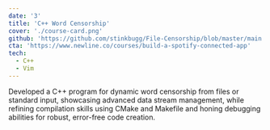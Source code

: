 ```yaml
---
date: '3'
title: 'C++ Word Censorship'
cover: './course-card.png'
github: 'https://github.com/stinkbugg/File-Censorship/blob/master/main.cc'
cta: 'https://www.newline.co/courses/build-a-spotify-connected-app'
tech:
  - C++
  - Vim
---
```


Developed a C++ program for dynamic word censorship from files or standard input, showcasing advanced data stream management, while refining compilation skills using CMake and Makefile and honing debugging abilities for robust, error-free code creation.
